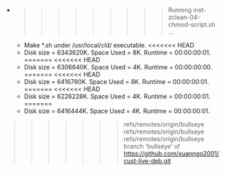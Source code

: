 * >>>>>>>>> Running inst-zclean-04-chmod-script.sh ...
  * Make *.sh under /usr/local/cld/ executable.
<<<<<<< HEAD
  * Disk size = 6343620K. Space Used = 8K. Runtime = 00:00:00:01.
=======
<<<<<<< HEAD
  * Disk size = 6306640K. Space Used = 4K. Runtime = 00:00:00:00.
=======
<<<<<<< HEAD
  * Disk size = 6416780K. Space Used = 8K. Runtime = 00:00:00:01.
=======
<<<<<<< HEAD
  * Disk size = 6226228K. Space Used = 4K. Runtime = 00:00:00:01.
=======
  * Disk size = 6416444K. Space Used = 4K. Runtime = 00:00:00:01.
>>>>>>> refs/remotes/origin/bullseye
>>>>>>> refs/remotes/origin/bullseye
>>>>>>> refs/remotes/origin/bullseye
>>>>>>> branch 'bullseye' of https://github.com/xuanngo2001/cust-live-deb.git
